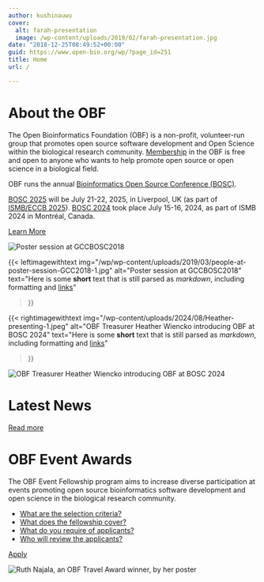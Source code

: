 ```yaml
---
author: kushinauwu
cover:
  alt: farah-presentation
  image: /wp-content/uploads/2019/02/farah-presentation.jpg
date: "2018-12-25T08:49:52+00:00"
guid: https://www.open-bio.org/wp/?page_id=251
title: Home
url: /

---
```

# About the OBF

The Open Bioinformatics Foundation (OBF) is a non-profit, volunteer-run group that promotes open source software development and Open Science within the biological research community. [Membership](/membership/) in the OBF is free and open to anyone who wants to help promote open source or open science in a biological field.

OBF runs the annual [Bioinformatics Open Source Conference (BOSC)](events/about).

[BOSC 2025](events/bosc-2025/) will be July 21-22, 2025, in Liverpool, UK (as part of [ISMB/ECCB 2025](https://www.iscb.org/ismbeccb2025/home)). [BOSC 2024](events/bosc-2024/) took place July 15-16, 2024, as part of ISMB 2024 in Montréal, Canada.

[Learn More](/about/)

![Poster session at GCCBOSC2018](/wp/wp-content/uploads/2019/03/people-at-poster-session-GCC2018-1.jpg)


{{< leftimagewithtext
    img="/wp/wp-content/uploads/2019/03/people-at-poster-session-GCC2018-1.jpg" 
    alt="Poster session at GCCBOSC2018"
    text="Here is some **short** text that is still parsed as *markdown*, including formatting and [links](https://example.org)"
>}}

{{< rightimagewithtext
    img="/wp-content/uploads/2024/08/Heather-presenting-1.jpeg" 
    alt="OBF Treasurer Heather Wiencko introducing OBF at BOSC 2024"
    text="Here is some **short** text that is still parsed as *markdown*, including formatting and [links](https://example.org)"
>}}

 
![OBF Treasurer Heather Wiencko introducing OBF at BOSC 2024](/wp-content/uploads/2024/08/Heather-presenting-1.jpeg)

# Latest News

[Read more](blog)

# OBF Event Awards

The OBF Event Fellowship program aims to increase diverse participation at events promoting open source bioinformatics software development and open science in the biological research community.

- [What are the selection criteria?](travel-awards/#fellowships-selection-criteria)
- [What does the fellowship cover?](travel-awards#fellowships-coverage)
- [What do you require of applicants?](travel-awards#fellowships-requirements)
- [Who will review the applicants?](travel-awards#fellowships-applications)

[Apply](travel-awards/#fellowships-applications)

![Ruth Najala, an OBF Travel Award winner, by her poster](/wp-content/uploads/2023/03/Ruth-Nanjala-cropped-OBF-event-fellowship-winner.jpg)
